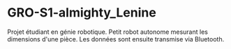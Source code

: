 # GRO-S1-almighty_Lenine

Projet étudiant en génie robotique.
Petit robot autonome mesurant les dimensions d'une pièce. Les données sont ensuite transmise via Bluetooth.

